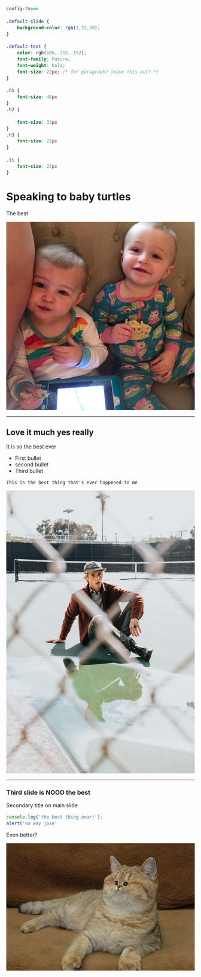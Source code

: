 
```css 
config:theme 

.default-slide {
    background-color: rgb(1,22,39);
}

.default-text {
    color: rgb(106, 215, 152);
    font-family: Futura;
    font-weight: bold; 
    font-size: 22px; /* for paragraph? leave this out? */
}

.h1 {
    font-size: 46px
}
.h2 {

    font-size: 32px
}
.h3 {
    font-size: 22px
}

.li {
    font-size: 22px
}
```

# Speaking to baby turtles
The best

![alt text](babies.jpg)

---
## Love it much yes really
It is so the best ever

- First bullet
- second bullet
- Third bullet

```notes
This is the best thing that's ever happened to me
```

![alt text](images/photo.jpg)

---
### Third slide is NOOO the best
Secondary title on main slide

```js
console.log('the best thing evar!');
alert('no way jose'
```

Even better?

![alt text](cat-small-face.jpg)


